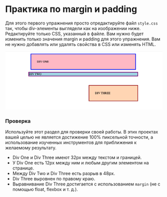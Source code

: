# Практика по margin и padding

Для этого первого упражнения просто отредактируйте файл `style.css` так, чтобы div-элементы выглядели как на изображении ниже. Редактируйте только CSS, указанный в файле. Вам нужно будет изменить только значения margin и padding для этого упражнения. Вам не нужно добавлять или удалять свойства в CSS или изменять HTML.

![outcome](./desired-outcome.png)

### Проверка
Используйте этот раздел для проверки своей работы. В этих проектах вашей целью не является достижение 100% пиксельной точности, а использование изученных инструментов для приближения к желаемому результату.

- Div One и Div Three имеют 32px между текстом и границей.
- У Div One есть 12px между ним и любым другим элементом на странице.
- Между Div Two и Div Three есть разрыв в 48px.
- Div Three выровнен по правому краю.
- Выравнивание Div Three достигается с использованием `margin` (не с помощью float, flexbox и т. д.).